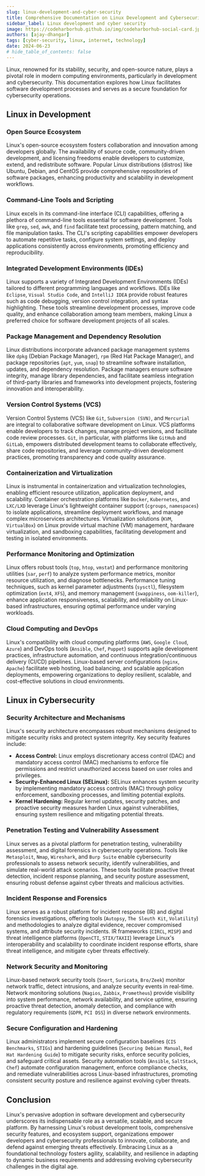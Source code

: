 ```yaml
---
slug: linux-development-and-cyber-security
title: Comprehensive Documentation on Linux Development and Cybersecurity
sidebar_label: Linux development and cyber security
image: https://codeharborhub.github.io/img/codeharborhub-social-card.jpg
authors: [ajay-dhangar]
tags: [cyber-security, linux, internet, technology]
date: 2024-06-23
# hide_table_of_contents: false
---
```


Linux, renowned for its stability, security, and open-source nature, plays a pivotal role in modern computing environments, particularly in development and cybersecurity. This documentation explores how Linux facilitates software development processes and serves as a secure foundation for cybersecurity operations.

<!-- truncate -->

## Linux in Development

### Open Source Ecosystem

Linux's open-source ecosystem fosters collaboration and innovation among developers globally. The availability of source code, community-driven development, and licensing freedoms enable developers to customize, extend, and redistribute software. Popular Linux distributions (distros) like Ubuntu, Debian, and CentOS provide comprehensive repositories of software packages, enhancing productivity and scalability in development workflows.

### Command-Line Tools and Scripting

Linux excels in its command-line interface (CLI) capabilities, offering a plethora of command-line tools essential for software development. Tools like `grep`, `sed`, `awk`, and `find` facilitate text processing, pattern matching, and file manipulation tasks. The CLI's scripting capabilities empower developers to automate repetitive tasks, configure system settings, and deploy applications consistently across environments, promoting efficiency and reproducibility.

### Integrated Development Environments (IDEs)

Linux supports a variety of Integrated Development Environments (IDEs) tailored to different programming languages and workflows. IDEs like `Eclipse`, `Visual Studio Code`, and `IntelliJ IDEA` provide robust features such as code debugging, version control integration, and syntax highlighting. These tools streamline development processes, improve code quality, and enhance collaboration among team members, making Linux a preferred choice for software development projects of all scales.

### Package Management and Dependency Resolution

Linux distributions incorporate advanced package management systems like `dpkg` (Debian Package Manager), `rpm` (Red Hat Package Manager), and package repositories (`apt`, `yum`, `snap`) to streamline software installation, updates, and dependency resolution. Package managers ensure software integrity, manage library dependencies, and facilitate seamless integration of third-party libraries and frameworks into development projects, fostering innovation and interoperability.

### Version Control Systems (VCS)

Version Control Systems (VCS) like `Git`, `Subversion (SVN)`, and `Mercurial` are integral to collaborative software development on Linux. VCS platforms enable developers to track changes, manage project versions, and facilitate code review processes. `Git`, in particular, with platforms like `GitHub` and `GitLab`, empowers distributed development teams to collaborate effectively, share code repositories, and leverage community-driven development practices, promoting transparency and code quality assurance.

### Containerization and Virtualization

Linux is instrumental in containerization and virtualization technologies, enabling efficient resource utilization, application deployment, and scalability. Container orchestration platforms like `Docker`, `Kubernetes`, and `LXC/LXD` leverage Linux's lightweight container support (`cgroups`, `namespaces`) to isolate applications, streamline deployment workflows, and manage complex microservices architectures. Virtualization solutions (`KVM`, `VirtualBox`) on Linux provide virtual machine (VM) management, hardware virtualization, and sandboxing capabilities, facilitating development and testing in isolated environments.

### Performance Monitoring and Optimization

Linux offers robust tools (`top`, `htop`, `vmstat`) and performance monitoring utilities (`sar`, `perf`) to analyze system performance metrics, monitor resource utilization, and diagnose bottlenecks. Performance tuning techniques, such as kernel parameter adjustments (`sysctl`), filesystem optimization (`ext4`, `XFS`), and memory management (`swappiness`, `oom-killer`), enhance application responsiveness, scalability, and reliability on Linux-based infrastructures, ensuring optimal performance under varying workloads.

### Cloud Computing and DevOps

Linux's compatibility with cloud computing platforms (`AWS`, `Google Cloud`, `Azure`) and DevOps tools (`Ansible`, `Chef`, `Puppet`) supports agile development practices, infrastructure automation, and continuous integration/continuous delivery (CI/CD) pipelines. Linux-based server configurations (`nginx`, `Apache`) facilitate web hosting, load balancing, and scalable application deployments, empowering organizations to deploy resilient, scalable, and cost-effective solutions in cloud environments.

## Linux in Cybersecurity

### Security Architecture and Mechanisms

Linux's security architecture encompasses robust mechanisms designed to mitigate security risks and protect system integrity. Key security features include:

- **Access Control:** Linux employs discretionary access control (DAC) and mandatory access control (MAC) mechanisms to enforce file permissions and restrict unauthorized access based on user roles and privileges.
- **Security-Enhanced Linux (SELinux):** SELinux enhances system security by implementing mandatory access controls (MAC) through policy enforcement, sandboxing processes, and limiting potential exploits.
- **Kernel Hardening:** Regular kernel updates, security patches, and proactive security measures harden Linux against vulnerabilities, ensuring system resilience and mitigating potential threats.

### Penetration Testing and Vulnerability Assessment

Linux serves as a pivotal platform for penetration testing, vulnerability assessment, and digital forensics in cybersecurity operations. Tools like `Metasploit`, `Nmap`, `Wireshark`, and `Burp Suite` enable cybersecurity professionals to assess network security, identify vulnerabilities, and simulate real-world attack scenarios. These tools facilitate proactive threat detection, incident response planning, and security posture assessment, ensuring robust defense against cyber threats and malicious activities.

### Incident Response and Forensics

Linux serves as a robust platform for incident response (IR) and digital forensics investigations, offering tools (`Autopsy`, `The Sleuth Kit`, `Volatility`) and methodologies to analyze digital evidence, recover compromised systems, and attribute security incidents. IR frameworks (`CIRCL`, `MISP`) and threat intelligence platforms (`OpenCTI`, `STIX/TAXII`) leverage Linux's interoperability and scalability to coordinate incident response efforts, share threat intelligence, and mitigate cyber threats effectively.

### Network Security and Monitoring

Linux-based network security tools (`Snort`, `Suricata`, `Bro/Zeek`) monitor network traffic, detect intrusions, and analyze security events in real-time. Network monitoring solutions (`Nagios`, `Zabbix`, `Prometheus`) provide visibility into system performance, network availability, and service uptime, ensuring proactive threat detection, anomaly detection, and compliance with regulatory requirements (`GDPR`, `PCI DSS`) in diverse network environments.

### Secure Configuration and Hardening

Linux administrators implement secure configuration baselines (`CIS Benchmarks`, `STIGs`) and hardening guidelines (`Securing Debian Manual`, `Red Hat Hardening Guide`) to mitigate security risks, enforce security policies, and safeguard critical assets. Security automation tools (`Ansible`, `SaltStack`, `Chef`) automate configuration management, enforce compliance checks, and remediate vulnerabilities across Linux-based infrastructures, promoting consistent security posture and resilience against evolving cyber threats.

## Conclusion

Linux's pervasive adoption in software development and cybersecurity underscores its indispensable role as a versatile, scalable, and secure platform. By harnessing Linux's robust development tools, comprehensive security features, and ecosystem support, organizations empower developers and cybersecurity professionals to innovate, collaborate, and defend against emerging threats effectively. Embracing Linux as a foundational technology fosters agility, scalability, and resilience in adapting to dynamic business requirements and addressing evolving cybersecurity challenges in the digital age.
